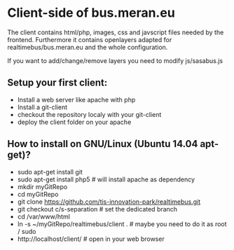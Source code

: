 Client-side of bus.meran.eu
=============================

The client contains html/php, images, css and javscript files needed by the frontend.
Furthermore it contains openlayers adapted for realtimebus/bus.meran.eu and the whole configuration.

If you want to add/change/remove layers you need to modify js/sasabus.js

Setup your first client:
------------------------
- Install a web server like apache with php 
- Install a git-client
- checkout the repository localy with your git-client
- deploy the client folder on your apache


How to install on GNU/Linux (Ubuntu 14.04 apt-get)?
---------------------------------------------------
- sudo apt-get install git
- sudo apt-get install php5                # will install apache as dependency
- mkdir myGitRepo
- cd myGitRepo
- git clone https://github.com/tis-innovation-park/realtimebus.git
- git checkout c/s-separation              # set the dedicated branch
- cd /var/www/html
- ln -s ~/myGitRepo/realtimebus/client .   # maybe you need to do it as root / sudo
- http://localhost/client/                 # open in your web browser

